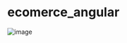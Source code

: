 # ecomerce_angular

![image](https://user-images.githubusercontent.com/57885079/185153302-80fde2ce-5374-47f9-8598-e7301f9b9b80.png)
